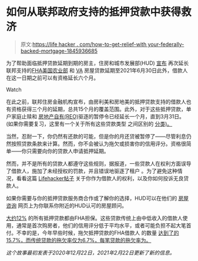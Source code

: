 # 如何从联邦政府支持的抵押贷款中获得救济

> 原文:[https://life hacker . com/how-to-get-relief-with your-federally-backed-mortgage-1845936685](https://lifehacker.com/how-to-get-relief-with-your-federally-backed-mortgages-1845936685)

为了帮助面临抵押贷款延期到期的房主，住房和城市发展部(HUD) [宣布](https://www.hud.gov/press/press_releases_media_advisories/hud_no_21_023) 再次延长联邦支持的[FHA](https://www.investopedia.com/terms/f/fhaloan.asp)[美国农业部](https://www.nerdwallet.com/article/mortgages/usda-loan) 和 [VA](https://www.military.com/money/va-loans) 房屋贷款延期至2021年6月30日此外，借款人在这一日期之前可以有资格延长六个月。

Watch

在此之前，联邦住房金融机构宣布，由房利美和房地美的抵押贷款支持的借款人也有资格获得三个月的延期，总共15个月的覆盖范围。此外，对于这些抵押贷款，单户家庭止赎和 [房地产自有(REO)](https://www.nolo.com/legal-encyclopedia/what-does-mean-property-reo.html)驱逐的暂停令已经延长一个月，直到3月31日。(如果你需要复习，这里有一个关于所有这些贷款类型 之间区别的 [分类)。](https://americanmortgage.com/pages/mortgage-loan-types)

当然，忍耐一下，你仍然有还款的可能，但是你的月还贷被暂停了——尽管利息仍然按照贷款条款来计算。然而，你不会被认为拖欠或损害你的信用评分。资格很简单——你只需要向你的贷款人申请抵押延期。

然而，并不是所有的贷款人都遵守这些规则，据报道，一些贷款人在权利方面误导了借款人，施加了未经授权的罚款，并且错误地驱逐了租户 。为了避免这种情况，看看这篇 [Lifehacker帖子](https://twocents.lifehacker.com/know-your-covid-mortgage-forbearance-rights-1846192466) 关于你作为借款人的权利，以及你如何投诉无良贷款人。

如果你需要与你的抵押贷款服务商合作或了解你的选择，HUD可以在他们的 [房屋咨询](https://apps.hud.gov/offices/hsg/sfh/hcc/hcs.cfm) 网页上为你联系你附近的HUD认可的房屋顾问。

[大约12%](https://www.usatoday.com/story/money/2019/03/25/home-loans-fewer-first-timers-get-mortgages-under-tough-standards/3271050002/) 的所有抵押贷款都由FHA担保。这些贷款传统上由中低收入的借款人使用，通常是首次购房者，他们的信用评分低于平均水平，或者可能负担不起大笔首付。不幸的是，今年早些时候，拖欠抵押贷款的FHA借款人 的数量 [达到了的15.7%，而传统贷款的拖欠率仅为6.7%，每笔贷款的拖欠率为。](https://www.bankrate.com/mortgages/fha-delinquencies-hit-record-high/) 

*这个故事最初发表于2020年12月22日，2021年2月22日更新了新的信息。*
